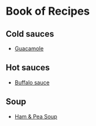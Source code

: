 # Book of Recipes

## Cold sauces
* [Guacamole](guacamole.md)

## Hot sauces

* [Buffalo sauce](buffalo.md)

## Soup
* [Ham & Pea Soup](ham_and_pea_soup.md)
